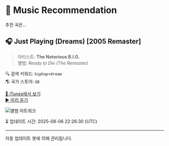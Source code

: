
# 🎵 Music Recommendation

추천 곡은...

## 🎧 Just Playing (Dreams) [2005 Remaster]  
> 아티스트: **The Notorious B.I.G.**  
> 앨범: _Ready to Die (The Remaster)_  

🔍 검색 키워드: `hiphop+dream`  
🌎 국가 스토어: `GB`

[🔗 iTunes에서 보기](https://music.apple.com/gb/album/just-playing-dreams-2005-remaster/204669326?i=204669684&uo=4)  
[▶️ 미리 듣기](https://audio-ssl.itunes.apple.com/itunes-assets/AudioPreview112/v4/1e/21/27/1e212734-e867-7227-de64-2636c4c7f863/mzaf_6628756591718381212.plus.aac.p.m4a)

![앨범 아트워크](https://is1-ssl.mzstatic.com/image/thumb/Music221/v4/50/5b/0e/505b0e6f-cb2d-df8f-58df-02a8d8e61c59/075679456762.jpg/100x100bb.jpg)

⏳ 업데이트 시간: 2025-08-06 22:26:30 (UTC)

---
자동 업데이트 봇에 의해 관리됩니다.
